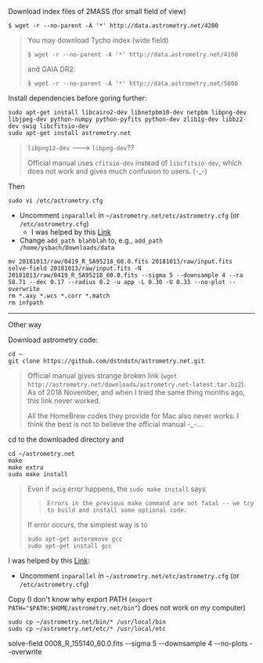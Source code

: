 Download index files of 2MASS (for small field of view)

```
$ wget -r --no-parent -A '*' http://data.astrometry.net/4200
```

> You may download Tycho index (wide field)
>
> ```
> $ wget -r --no-parent -A '*' http://data.astrometry.net/4100
> ```
>
> and GAIA DR2:
>
> ```
> $ wget -r --no-parent -A '*' http://data.astrometry.net/5000
> ```
>
>

Install dependencies before goring further:

```
sudo apt-get install libcairo2-dev libnetpbm10-dev netpbm libpng-dev libjpeg-dev python-numpy python-pyfits python-dev zlib1g-dev libbz2-dev swig libcfitsio-dev
sudo apt-get install astrometry.net
```

> ``libpng12-dev`` ---> ``libpng-dev``??
>
> Official manual uses ``cfitsio-dev`` instead of ``libcfitsio-dev``, which does not work and gives much confusion to users. (-_-)

Then

```
sudo vi /etc/astrometry.cfg
```



- Uncomment `inparallel` in `~/astrometry.net/etc/astrometry.cfg` (or `/etc/astrometry.cfg`)
  - I was helped by this [Link](https://www.scivision.co/setting-up-astrometry-net-program/)
- Change ``add_path blahblah`` to, e.g., ``add_path /home/ysbach/Downloads/data``

```
mv 20181013/raw/0419_R_SA95218_60.0.fits 20181013/raw/input.fits
solve-field 20181013/raw/input.fits -N 20181013/raw/0419_R_SA95218_60.0.fits --sigma 5 --downsample 4 --ra 58.71 --dec 0.17 --radius 0.2 -u app -L 0.30 -U 0.33 --no-plot --overwrite
rm *.axy *.wcs *.corr *.match
rm infpath
```





--------

Other way



Download astrometry code:

```
cd ~
git clone https://github.com/dstndstn/astrometry.net.git
```

> Official manual gives strange broken link (``wget http://astrometry.net/downloads/astrometry.net-latest.tar.bz2``). As of 2018 November, and when I tried the same thing months ago, this link never worked. 
>
> All the HomeBrew codes they provide for Mac also never works. I think the best is not to believe the official manual -_-...





 cd to the downloaded directory  and

```
cd ~/astrometry.net
make
make extra
sudo make install
```

>Even if ``swig`` error happens, the ``sudo make install`` says 
>
>> ``Errors in the previous make command are not fatal -- we try to build and install some optional code.``
>
>If error occurs, the simplest way is to
>
>```
>sudo apt-get autoremove gcc
>sudo apt-get install gcc
>```



I was helped by this [Link](https://www.scivision.co/setting-up-astrometry-net-program/):

* Uncomment `inparallel` in `~/astrometry.net/etc/astrometry.cfg` (or `/etc/astrometry.cfg`)



Copy (I don't know why export PATH (``export PATH="$PATH:$HOME/astrometry.net/bin"``) does not work on my computer)

```
sudo cp ~/astrometry.net/bin/* /usr/local/bin
sudo cp ~/astrometry.net/etc/* /usr/local/etc
```

solve-field 0008_R_155140_60.0.fits --sigma 5 --downsample 4 --no-plots --overwrite

